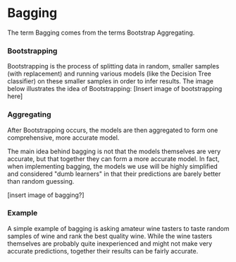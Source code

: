 # Bagging
The term Bagging comes from the terms Bootstrap Aggregating.

### Bootstrapping
Bootstrapping is the process of splitting data in random, smaller samples (with replacement) and running various models (like the Decision Tree classifier) on these smaller samples in order to infer results. The image below illustrates the idea of Bootstrapping:
[Insert image of bootstrapping here]

### Aggregating
After Bootstrapping occurs, the models are then aggregated to form one comprehensive, more accurate model.

The main idea behind bagging is not that the models themselves are very accurate, but that together they can form a more accurate model. In fact, when implementing bagging, the models we use will be highly simplified and considered "dumb learners" in that their predictions are barely better than random guessing.

[insert image of bagging?]

### Example
A simple example of bagging is asking amateur wine tasters to taste random samples of wine and rank the best quality wine. While the wine tasters themselves are probably quite inexperienced and might not make very accurate predictions, together their results can be fairly accurate.
